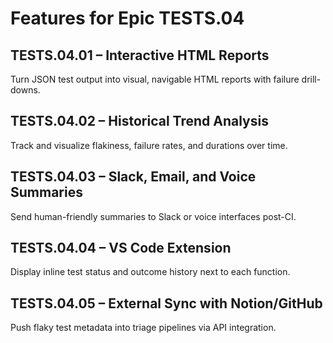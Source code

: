 # Features for Epic TESTS.04

## TESTS.04.01 – Interactive HTML Reports
Turn JSON test output into visual, navigable HTML reports with failure drill-downs.

## TESTS.04.02 – Historical Trend Analysis
Track and visualize flakiness, failure rates, and durations over time.

## TESTS.04.03 – Slack, Email, and Voice Summaries
Send human-friendly summaries to Slack or voice interfaces post-CI.

## TESTS.04.04 – VS Code Extension
Display inline test status and outcome history next to each function.

## TESTS.04.05 – External Sync with Notion/GitHub
Push flaky test metadata into triage pipelines via API integration.

